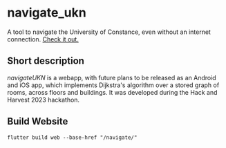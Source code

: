 # navigate_ukn

A tool to navigate the University of Constance, even without an internet connection.
[Check it out.](https://friendly-banana.github.io/navigate/)

## Short description

*navigateUKN* is a webapp, with future plans to be released as an Android and iOS app, which implements Dijkstra's algorithm over a stored graph of rooms, across floors and buildings.
It was developed during the Hack and Harvest 2023 hackathon.

## Build Website

```shell
flutter build web --base-href "/navigate/"
```
